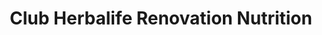 ---
title: "Club Herbalife Renovation Nutrition"
url: /mesa/club-herbalife-renovation-nutrition/
shop: Nahrungsergänzung
---